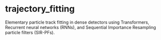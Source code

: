 # trajectory_fitting
Elementary particle track fitting in dense detectors using Transformers, Recurrent neural networks (RNNs), and Sequential Importance Resampling particle filters (SIR-PFs). 
